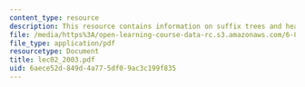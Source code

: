 ```yaml
---
content_type: resource
description: This resource contains information on suffix trees and heaps.
file: /media/https%3A/open-learning-course-data-rc.s3.amazonaws.com/6-854j-advanced-algorithms-fall-2005/6aece52d849d4a775df09ac3c199f835_lec02_2003.pdf
file_type: application/pdf
resourcetype: Document
title: lec02_2003.pdf
uid: 6aece52d-849d-4a77-5df0-9ac3c199f835
---
```

